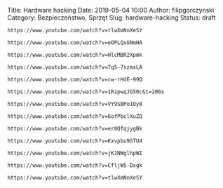 Title: Hardware hacking
Date: 2019-05-04 10:00
Author: filipgorczynski
Category: Bezpieczeństwo, Sprzęt
Slug: hardware-hacking
Status: draft

`https://www.youtube.com/watch?v=tlwXmNnXeSY`

`https://www.youtube.com/watch?v=eOPLQxGNmHA`

`https://www.youtube.com/watch?v=HlcMBR2Xpmk`

`https://www.youtube.com/watch?v=Tq5-7szmxLA`

`https://www.youtube.com/watch?v=cw-rHdE-99Q`

`https://www.youtube.com/watch?v=1RipwqJG50c&t=206s`

`https://www.youtube.com/watch?v=VY9SBPo1Oy8`

`https://www.youtube.com/watch?v=6ofPbclXuZQ`

`https://www.youtube.com/watch?v=er0QfqjygBk`

`https://www.youtube.com/watch?v=Kxvpbu9STU4`

`https://www.youtube.com/watch?v=jK1NWglhpWI`

`https://www.youtube.com/watch?v=CfljW5-Dxgk`

`https://www.youtube.com/watch?v=tlwXmNnXeSY`

 
